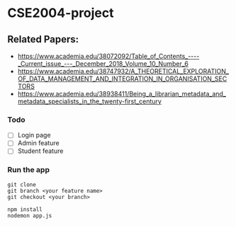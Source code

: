# CSE2004-project

## Related Papers:
  * https://www.academia.edu/38072092/Table_of_Contents_----_Current_issue_---_December_2018_Volume_10_Number_6
  * https://www.academia.edu/38747932/A_THEORETICAL_EXPLORATION_OF_DATA_MANAGEMENT_AND_INTEGRATION_IN_ORGANISATION_SECTORS
  * https://www.academia.edu/38938411/Being_a_librarian_metadata_and_metadata_specialists_in_the_twenty-first_century

### Todo
  - [ ] Login page
  - [ ] Admin feature
  - [ ] Student feature

### Run the app
   ```git
   git clone
   git branch <your feature name>
   git checkout <your branch>
   ```

   ```node
   npm install
   nodemon app.js
   ```
